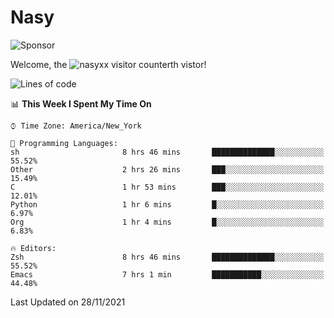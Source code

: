 # Nasy

<!--
<p align="center">
<img height="200" src="https://github-readme-stats.vercel.app/api?username=nasyxx&count_private=true&show_icons=true&theme=dracula&include_all_commits=true"/>
<img height="200" src="https://github-readme-stats.vercel.app/api/top-langs/?username=nasyxx&theme=dracula&hide=html,jupyter+notebook&count_private=true&show_icons=true"/>
</p>

  
----------------
-->

![Sponsor](https://img.shields.io/static/v1.svg?label=Sponsor&message=%E2%9D%A4&logo=GitHub&style=flat&color=pink)
 
Welcome, the ![nasyxx visitor counter](https://count.getloli.com/get/@nasyxx?theme=rule34)th vistor!
 
<!--START_SECTION:waka-->
![Lines of code](https://img.shields.io/badge/From%20Hello%20World%20I%27ve%20Written-5.4%20million%20lines%20of%20code-blue)

📊 **This Week I Spent My Time On** 

```text
⌚︎ Time Zone: America/New_York

💬 Programming Languages: 
sh                       8 hrs 46 mins       ██████████████░░░░░░░░░░░   55.52% 
Other                    2 hrs 26 mins       ███░░░░░░░░░░░░░░░░░░░░░░   15.49% 
C                        1 hr 53 mins        ███░░░░░░░░░░░░░░░░░░░░░░   12.01% 
Python                   1 hr 6 mins         █░░░░░░░░░░░░░░░░░░░░░░░░   6.97% 
Org                      1 hr 4 mins         █░░░░░░░░░░░░░░░░░░░░░░░░   6.83%

🔥 Editors: 
Zsh                      8 hrs 46 mins       ██████████████░░░░░░░░░░░   55.52% 
Emacs                    7 hrs 1 min         ███████████░░░░░░░░░░░░░░   44.48%

```


 Last Updated on 28/11/2021
<!--END_SECTION:waka-->

<!-- ![visitors](https://visitor-badge.laobi.icu/badge?page_id=nasyxx.nasyxx) -->
